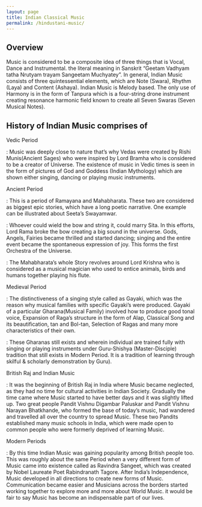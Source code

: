 ```yaml
---
layout: page
title: Indian Classical Music
permalink: /hindustani-music/
---
```


## Overview
Music is considered to be a composite idea of three things that is Vocal, Dance and Instrumental. the literal meaning in Sanskrit “Geetam Vadhyam tatha Nrutyam trayam Sangeetam Muchyatey”. In general, Indian Music consists of three quintessential elements, which are Note (Swara), Rhythm (Laya) and Content (Ashaya). Indian Music is Melody based. The only use of Harmony is in the form of Tanpura which is a four-string drone instrument creating resonance harmonic field known to create all Seven Swaras (Seven Musical Notes).

## History of Indian Music comprises of

Vedic Period

: Music was deeply close to nature that’s why Vedas were created by Rishi Munis(Ancient Sages) who were inspired by Lord Bramha who is considered to be a creator of Universe. The existence of music in Vedic times is seen in the form of pictures of God and Goddess (Indian Mythology) which are shown either singing, dancing or playing music instruments.

Ancient Period

: This is a period of Ramayana and Mahabharata. These two are considered as biggest epic stories, which have a long poetic narrative.  One example can be illustrated about Seeta’s Swayamwar. 

: Whoever could wield the bow and string it, could marry Sita.  In this efforts, Lord Rama broke the bow creating a big sound in the universe.  Gods, Angels, Fairies became thrilled and started dancing; singing and the entire event became the spontaneous expression of joy.  This forms the first Orchestra of the Universe.

: The Mahabharata’s whole Story revolves around Lord Krishna who is considered as a musical magician who used to entice animals, birds and humans together playing his flute.

Medieval Period

: The distinctiveness of a singing style called as Gayaki, which was the reason why musical families with specific Gayaki’s were produced. Gayaki of a particular Gharana(Musical Family) involved how to produce good tonal voice, Expansion of Raga’s structure in the form of Alap, Classical Song and its beautification, tan and Bol-tan, Selection of Ragas and many more characteristics of their own.

: These Gharanas still exists and wherein individual are trained fully with singing or playing instruments under Guru-Shishya (Master-Disciple) tradition that still exists in Modern Period. It is a tradition of learning through skilful & scholarly demonstration by Guru).

British Raj and Indian Music

: It was the beginning of British Raj in India where Music became neglected, as they had no time for cultural activities in Indian Society.  Gradually the time came where Music started to have better days and it was slightly lifted up.  Two great people Pandit Vishnu Digambar Paluskar and Pandit Vishnu Narayan Bhatkhande, who formed the base of today’s music, had wandered and travelled all over the country to spread Music.  These two Pandits established many music schools in India, which were made open to common people who were formerly deprived of learning Music.

Modern Periods

: By this time Indian Music was gaining popularity among British people too.  This was roughly about the same Period when a very different form of Music came into existence called as Ravindra Sangeet, which was created by Nobel Laureate Poet Rabindranath Tagore. After India’s Independence, Music developed in all directions to create new forms of Music. Communication became easier and Musicians across the borders started working together to explore more and more about World Music. it would be fair to say Music has become an indispensable part of our lives.

